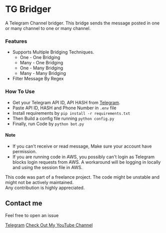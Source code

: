 # TG Bridger

A Telegram Channel bridger. This bridge sends the message posted in one or many channel to one or many channel.

### Features
 - Supports Multiple Bridging Techniques.
   - One - One Bridging
   - Many - One Bridging
   - One - Many Bridging
   - Many - Many Bridging
 - Filter Message By Regex
 
### How To Use

- Get your Telegram API ID, API HASH from [Telegram](https://my.telegram.org/apps).
- Paste API ID, HASH and Phone Number in `.env` file
- Install requirements by `pip install -r requirements.txt`
- Then Build a config file running `python config.py` 
- Finally, run Code by `python bot.py`

####  Note
 - If you can't receive or read message, Make sure your account have permission.  
 - If you are running code in AWS, you possibly can't login as Telegram blocks login requests from AWS. A workaround will be logging in  locally and using the session file in AWS.  

This code was part of a freelance project. The code might be unstable and might not be actively maintained.  
Any contribution is highly appreciated.


## Contact me

Feel free to open an issue  

[Telegram](http://t.me/the_space_bar)
[Check Out My YouTube Channel](https://www.youtube.com/c/SpeedXTech)

